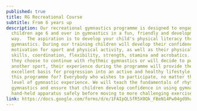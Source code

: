```yaml
---
published: true
title: RG Recreational Course
subtitle: From 6 years up
description: Our recreational gymnastics programme is designed to engage
  children age 6 and over in gymnastics in a fun, friendly and developmental
  way.  The aspiration is to develop your child's physical literacy through
  gymnastics. During our training children will develop their confidence and
  motivation for sport and physical activity, as well as their physical movement
  skills, coordination, flexibility, strength, stamina and acrobatics. Whether
  they choose to continue with rhythmic gymnastics or will decide to pursue
  another sport, their experience during the programme will provide them with an
  excellent basis for progression into an active and healthy lifestyle.  Who is
  this programme for? Everybody who wishes to participate, no matter the age or
  level of gymnastic experience. We will teach the fundamentals of rhythmic
  gymnastics and ensure that children develop confidence in using gymnastics
  hand-held apparatus safely before moving to more challenging exercises.
link: https://docs.google.com/forms/d/e/1FAIpQLSfR5X0Qk_FBeN14Pw04gd9haPaicYpmbrjCq2hhyzoaJ96cbw/viewform?usp=sf_link
---
```

